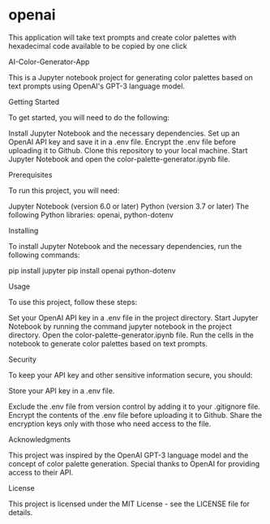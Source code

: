 # openai
This application will take text prompts and create color palettes with hexadecimal code available to be copied by one click

AI-Color-Generator-App

This is a Jupyter notebook project for generating color palettes based on text prompts using OpenAI's GPT-3 language model.

Getting Started

To get started, you will need to do the following:

Install Jupyter Notebook and the necessary dependencies.
Set up an OpenAI API key and save it in a .env file.
Encrypt the .env file before uploading it to Github.
Clone this repository to your local machine.
Start Jupyter Notebook and open the color-palette-generator.ipynb file.

Prerequisites

To run this project, you will need:

Jupyter Notebook (version 6.0 or later)
Python (version 3.7 or later)
The following Python libraries: openai, python-dotenv

Installing

To install Jupyter Notebook and the necessary dependencies, run the following commands:

pip install jupyter
pip install openai python-dotenv

Usage

To use this project, follow these steps:

Set your OpenAI API key in a .env file in the project directory.
Start Jupyter Notebook by running the command jupyter notebook in the project directory.
Open the color-palette-generator.ipynb file.
Run the cells in the notebook to generate color palettes based on text prompts.

Security

To keep your API key and other sensitive information secure, you should:

Store your API key in a .env file.

Exclude the .env file from version control by adding it to your .gitignore file.
Encrypt the contents of the .env file before uploading it to Github.
Share the encryption keys only with those who need access to the file.

Acknowledgments

This project was inspired by the OpenAI GPT-3 language model and the concept of color palette generation. Special thanks to OpenAI for providing access to their API.

License

This project is licensed under the MIT License - see the LICENSE file for details.
